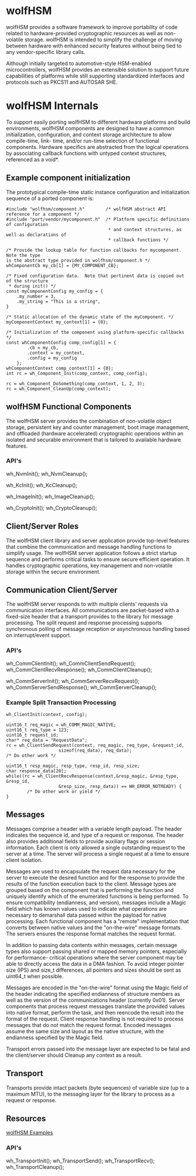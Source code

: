 # wolfHSM
wolfHSM provides a software framework to improve portability of code related to
hardware-provided cryptographic resources as well as non-volatile storage.
wolfHSM is intended to simplify the challenge of moving between hardware with
enhanced security features without being tied to any vendor-specific library
calls.

Although initially targeted to automotive-style HSM-enabled microcontrollers,
wolfHSM provides an extensible solution to support future capabilities of
platforms while still supporting standardized interfaces and protocols such as
PKCS11 and AUTOSAR SHE.

# wolfHSM Internals
To support easily porting wolfHSM to different hardware platforms and build
environments, wolfHSM components are designed to have a common initialization,
configuration, and context storage architecture to allow compile-time, link-
time, and/or run-time selection of functional components.  Hardware specifics
are abstracted from the logical operations by associating callback functions
with untyped context structures, referenced as a void*.
 
## Example component initialization
The prototypical compile-time static instance configuration and initialization
sequence of a ported component is:

```
#include "wolfhsm/component.h"        /* wolfHSM abstract API reference for a component */
#include "port/vendor/mycomponent.h"  /* Platform specific definitions of configuration
                                       * and context structures, as well as declarations of
                                       * callback functions */

/* Provide the lookup table for function callbacks for mycomponent. Note the type
is the abstract type provided in wolfhsm/component.h */
whComponentCb my_cb[1] = {MY_COMPONENT_CB};

/* Fixed configuration data.  Note that pertinent data is copied out of the structure
 * during init() */
const myComponentConfig my_config = {
    .my_number = 3,
    .my_string = "This is a string",
}

/* Static allocation of the dynamic state of the myComponent. */
myComponentContext my_context[1] = {0};

/* Initialization of the component using platform-specific callbacks */
const whComponentConfig comp_config[1] = {
        .cb = my_cb,
        .context = my_context,
        .config = my_config
    };
whComponentContext comp_context[1] = {0};
int rc = wh_Component_Init(comp_context, comp_config);

rc = wh_Component_DoSomething(comp_context, 1, 2, 3);
rc = wh_Component_CleanUp(comp_context);
```

## wolfHSM Functional Components
The wolfHSM server provides the combination of non-volatile object storage,
persistent key and counter management, boot image management, and offloaded
(hardware accelerated) cryptographic operations within an isolated and securable
environment that is tailored to available hardware features.
### API's
wh_NvmInit();
wh_NvmCleanup();

wh_KcInit();
wh_KcCleanup();

wh_ImageInit();
wh_ImageCleanup();

wh_CryptoInit();
wh_CryptoCleanup();


## Client/Server Roles
The wolfHSM client library and server application provide top-level features
that combine the communication and message handling functions to simplify usage.
The wolfHSM server application follows a strict startup sequence and performs critical
tasks to ensure secure efficient operation. It handles cryptographic operations, key management
and non-volatile storage within the secure environment.

## Communication Client/Server
The wolfHSM server responds to with multiple clients' requests via communication
interfaces.  All communications are packet-based with a fixed-size header that
a transport provides to the library for message processing.  The split request
and response processing supports synchronous polling of message reception or
asynchronous handling based on interrupt/event support.

### API's
wh_CommClientInit();
wh_CommClientSendRequest();
wh_CommClientRecvResponse();
wh_CommClientCleanup();

wh_CommServerInit();
wh_CommServerRecvRequest();
wh_CommServerSendResponse();
wh_CommServerCleanup();

### Example Split Transaction Processing
```
wh_ClientInit(context, config);

uint16_t req_magic = wh_COMM_MAGIC_NATIVE;
uint16_t req_type = 123;
uint16_t request_id;
char* req_data = "RequestData";
rc = wh_ClientSendRequest(context, req_magic, req_type, &request_id,
                    sizeof(req_data), req_data);
/* Do other work */

uint16_t resp_magic, resp_type, resp_id, resp_size;
char response_data[20];
while((rc = wh_ClientRecvResponse(context,&resp_magic, &resp_type, &resp_id,
                    &resp_size, resp_data)) == WH_ERROR_NOTREADY) {
        /* Do other work or yield */
}
```


## Messages
Messages comprise a header with a variable length payload.  The header indicates
the sequence id, and type of a request or response.  The header also provides
additional fields to provide auxiliary flags or session information. Each client
is only allowed a single outstanding request to the server at a time.  The
server will process a single request at a time to ensure client isolation.

Messages are used to encapsulate the request data necessary for the server to
execute the desired function and for the response to provide the results of the
function execution back to the client.  Message types are grouped based on the
component that is performing the function and uniquely identify which of the
enumerated functions is being performed.  To ensure compatibility (endianness,
and version), messages include a Magic field which has known values used to
indicate what operations are necessary to demarshall data passed within the
payload for native processing.  Each functional component has a "remote"
implementation that converts between native values and the "on-the-wire" message
formats.  The servers ensures the response format matches the request format.

In addition to passing data contents within messages, certain message types also
support passing shared or mapped memory pointers, especially for performance-
critical operations where the server component may be able to directly access
the data in a DMA fashion.  To avoid integer pointer size (IPS) and size_t
differences, all pointers and sizes should be sent as uint64_t when
possible.

Messages are encoded in the "on-the-wire" format using the Magic field of the
header indicating the specified endianness of structure members as well as the
version of the communications header (currently 0x01).  Server components that
process request messages translate the provided values into native format,
perform the task, and then reencode the result into the format of the request.
Client response handling is not required to process messages that do not match
the request format. Encoded messages assume the same size and layout as the
native structure, with the endianness specified by the Magic field.

Transport errors passed into the message layer are expected to be fatal and the
client/server should Cleanup any context as a result.


## Transport
Transports provide intact packets (byte sequences) of variable size (up to a
maximum MTU), to the messaging layer for the library to process as a request or
response.

## Resources
[wolfHSM Examples](https://www.github.com/wolfSSL/wolfHSM-examples)

### API's
wh_TransportInit();
wh_TransportSend();
wh_TransportRecv();
wh_TransportCleanup();
